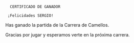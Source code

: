       CERTIFICADO DE GANADOR

     ¡Felicidades SERGIO!

Has ganado la partida de la Carrera de Camellos.

Gracias por jugar y esperamos verte en la próxima carrera.
